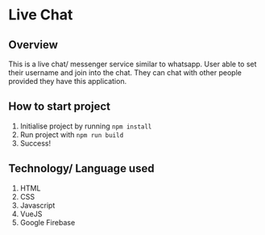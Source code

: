 # Live Chat

## Overview

This is a live chat/ messenger service similar to whatsapp. User able to set their username and join into the chat. They can chat with other people provided they have this application.

## How to start project

1. Initialise project by running `npm install`
2. Run project with `npm run build`
3. Success!

## Technology/ Language used

1. HTML
2. CSS
3. Javascript
4. VueJS
5. Google Firebase
